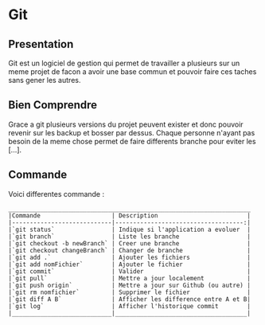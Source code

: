 # Git

## Presentation

Git est un logiciel de gestion qui permet de travailler a plusieurs sur un meme projet de facon a avoir une base commun et pouvoir faire ces taches sans gener les autres.

## Bien Comprendre

Grace a git plusieurs versions du projet peuvent exister et donc pouvoir revenir sur les backup et bosser par dessus. Chaque personne n'ayant pas besoin de la meme chose permet de faire differents branche pour eviter les [...].

## Commande

Voici differentes commande :

```
____________________________________________________________________
|Commande                    | Description                         |
|----------------------------|------------------------------------:| 
|`git status`                | Indique si l'application a evoluer  |
|`git branch`                | Liste les branche                   |
|`git checkout -b newBranch` | Creer une branche                   |
|`git checkout changeBranch` | Changer de branche                  |
|`git add .`                 | Ajouter les fichiers                |
|`git add nomFichier`        | Ajouter le fichier                  |
|`git commit`                | Valider                             |
|`git pull`                  | Mettre a jour localement            |
|`git push origin`           | Mettre a jour sur Github (ou autre) |
|`git rm nomfichier`         | Supprimer le fichier                |
|`git diff A B`              | Afficher les difference entre A et B|
|`git log`                   | Afficher l'historique commit        |
|____________________________|_____________________________________|

```
